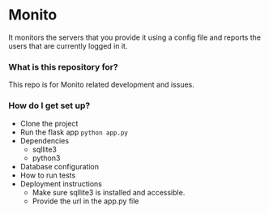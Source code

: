 # Monito #

It monitors the servers that you provide it using a config file and reports the users that are currently logged in it.

### What is this repository for? ###

This repo is for Monito related development and issues.

### How do I get set up? ###

* Clone the project
* Run the flask app 
	`python app.py`
* Dependencies
	* sqllite3
	* python3
* Database configuration
* How to run tests
* Deployment instructions
	* Make sure sqllite3 is installed and accessible.
	* Provide the url in the app.py file
